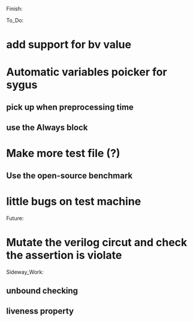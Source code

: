 Finish:

To_Do:
# add support for bv value

# Automatic variables poicker for sygus
## pick up when preprocessing time
## use the Always block

#   Make more test file (?)
##  Use the open-source benchmark

# little bugs on test machine

Future:
#   Mutate the verilog circut and check the assertion is violate

Sideway_Work: 
##  unbound checking
##  liveness property
